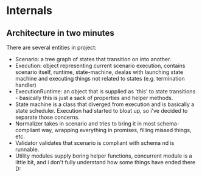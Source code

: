 # Internals

## Architecture in two minutes

There are several entities in project:

- Scenario: a tree graph of states that transition on into another.
- Execution: object representing current scenario execution, contains
scenario itself, runtime, state-machine, dealas with launching state 
machine and executing things not related to states (e.g. termination 
handler)
- ExecutionRuntime: an object that is supplied as 'this' to state 
transitions - basically this is just a sack of properties and helper 
methods.
- State machine is a class that diverged from execution and is 
basically a state scheduler. Execution had started to bloat up, so i've
decided to separate those concerns.
- Normalizer takes in scenario and tries to bring it in most 
schema-compliant way, wrapping everything in promises, filling missed
things, etc.
- Validator validates that scenario is compliant with schema nd is 
runnable.
- Utility modules supply boring helper functions, concurrent module is 
a little bit, and i don't fully understand how some things have ended 
there D:
